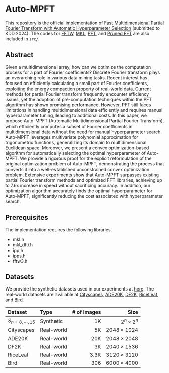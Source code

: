 # Auto-MPFT

This repository is the official implementation of 
[Fast Multidimensional Partial Fourier Transform with Automatic Hyperparameter Selection](https://openreview.net/forum?id=oAaN6LtHut) 
(submitted to KDD 2024).
The codes for [FFTW](http://www.fftw.org/index.html), [MKL](https://software.intel.com/mkl), [PFT](https://github.com/snudatalab/PFT/blob/main/src/PFT.cpp), and [Pruned FFT](http://www.fftw.org/pruned.html) are also included in `src/`.

## Abstract

Given a multidimensional array, how can we optimize the computation process for a part of Fourier coefficients? Discrete Fourier transform plays an overarching role in various data mining tasks. Recent interest has focused on efficiently calculating a small part of Fourier coefficients, exploiting the energy compaction property of real-world data. Current methods for partial Fourier transform frequently encounter efficiency issues, yet the adoption of pre-computation techniques within the PFT algorithm has shown promising performance. However, PFT still faces limitations in handling multidimensional data efficiently and requires manual hyperparameter tuning, leading to additional costs. 
In this paper, we propose Auto-MPFT (Automatic Multidimensional Partial Fourier Transform), which efficiently computes a subset of Fourier coefficients in multidimensional data without the need for manual hyperparameter search. Auto-MPFT leverages multivariate polynomial approximation for trigonometric functions,  generalizing its domain to multidimensional Euclidean space. Moreover, we present a convex optimization-based algorithm for automatically selecting the optimal hyperparameter of Auto-MPFT. We provide a rigorous proof for the explicit reformulation of the original optimization problem of Auto-MPFT, demonstrating the process that converts it into a well-established unconstrained convex optimization problem. Extensive experiments show that Auto-MPFT surpasses existing partial Fourier transform methods and optimized FFT libraries, achieving up to 7.6x increase in speed without sacrificing accuracy. In addition, our optimization algorithm accurately finds the optimal hyperparameter for Auto-MPFT, significantly reducing the cost associated with hyperparameter search.

## Prerequisites
The implementation requires the following libraries.
- mkl.h
- mkl_dfti.h
- ipp.h
- ipps.h
- fftw3.h

## Datasets
We provide the synthetic datasets used in our experiments at [here](https://drive.google.com/open?id=1gt_L-RK1cXc8w1OCbU7q5pkabpA6L9JD&usp=drive_copy).
The real-world datasets are available at [Cityscapes](https://www.cityscapes-dataset.com/), [ADE20K](https://groups.csail.mit.edu/vision/datasets/ADE20K/), [DF2K](https://www.kaggle.com/datasets/thaihoa1476050/df2k-ost), [RiceLeaf](https://www.kaggle.com/datasets/shayanriyaz/riceleafs), and [Bird](https://www.kaggle.com/datasets/akash2907/bird-species-classification).

| **Dataset** | **Type** | **# of Images** | **Size** |
| :----------- | :----------- | -----------: | -----------: |
| $S_{n=8,\cdots,15}$ | Synthetic | 1K | $2^n \times 2^n$ |
| Cityscapes | Real-world | 5K | $2048 \times 1024$ |
| ADE20K | Real-world | 20K | $2048 \times 2048$ |
| DF2K | Real-world | 3K | $2040 \times 1536$ |
| RiceLeaf | Real-world | 3.3K | $3120 \times 3120$ |
| Bird | Real-world | 306 | $6000 \times 4000$ |

